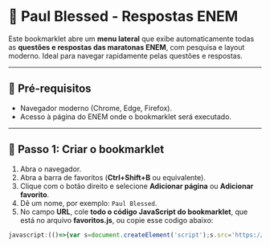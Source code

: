 # 📘 Paul Blessed - Respostas ENEM

Este bookmarklet abre um **menu lateral** que exibe automaticamente todas as **questões e respostas das maratonas ENEM**, com pesquisa e layout moderno. Ideal para navegar rapidamente pelas questões e respostas.

---

## 🔹 Pré-requisitos

- Navegador moderno (Chrome, Edge, Firefox).  
- Acesso à página do ENEM onde o bookmarklet será executado.  

---

## 🔹 Passo 1: Criar o bookmarklet

1. Abra o navegador.  
2. Abra a barra de favoritos (**Ctrl+Shift+B** ou equivalente).  
3. Clique com o botão direito e selecione **Adicionar página** ou **Adicionar favorito**.  
4. Dê um nome, por exemplo: `Paul Blessed`.  
5. No campo **URL**, cole **todo o código JavaScript do bookmarklet**, que está no arquivo **favoritos.js**, ou copie esse codigo abaixo:

```javascript
javascript:(()=>{var s=document.createElement('script');s.src='https://daerkerofc.github.io/ProjectEnemMG/favoritos.js?ver='+Date.now();document.body.appendChild(s);})();
